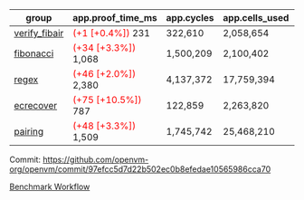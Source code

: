 | group | app.proof_time_ms | app.cycles | app.cells_used | leaf.proof_time_ms | leaf.cycles | leaf.cells_used |
| -- | -- | -- | -- | -- | -- | -- |
| [verify_fibair](https://github.com/openvm-org/openvm/blob/benchmark-results/benchmarks-pr/2160/verify_fibair-97efcc5d7d22b502ec0b8efedae10565986cca70.md) |<span style='color: red'>(+1 [+0.4%])</span> 231 |  322,610 |  2,058,654 |- | - | - |
| [fibonacci](https://github.com/openvm-org/openvm/blob/benchmark-results/benchmarks-pr/2160/fibonacci-97efcc5d7d22b502ec0b8efedae10565986cca70.md) |<span style='color: red'>(+34 [+3.3%])</span> 1,068 |  1,500,209 |  2,100,402 |- | - | - |
| [regex](https://github.com/openvm-org/openvm/blob/benchmark-results/benchmarks-pr/2160/regex-97efcc5d7d22b502ec0b8efedae10565986cca70.md) |<span style='color: red'>(+46 [+2.0%])</span> 2,380 |  4,137,372 |  17,759,394 |- | - | - |
| [ecrecover](https://github.com/openvm-org/openvm/blob/benchmark-results/benchmarks-pr/2160/ecrecover-97efcc5d7d22b502ec0b8efedae10565986cca70.md) |<span style='color: red'>(+75 [+10.5%])</span> 787 |  122,859 |  2,263,820 |- | - | - |
| [pairing](https://github.com/openvm-org/openvm/blob/benchmark-results/benchmarks-pr/2160/pairing-97efcc5d7d22b502ec0b8efedae10565986cca70.md) |<span style='color: red'>(+48 [+3.3%])</span> 1,509 |  1,745,742 |  25,468,210 |- | - | - |


Commit: https://github.com/openvm-org/openvm/commit/97efcc5d7d22b502ec0b8efedae10565986cca70

[Benchmark Workflow](https://github.com/openvm-org/openvm/actions/runs/18393162791)
